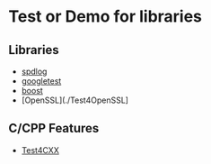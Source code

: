 # Test or Demo for libraries

## Libraries

- [spdlog](./Test4Spdlog)
- [googletest](./Test4Gtest)
- [boost](./Test4Boost)
- [OpenSSL](./Test4OpenSSL]


## C/CPP Features

- [Test4CXX](./Test4CXX)

